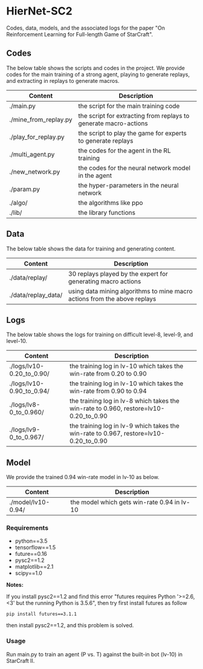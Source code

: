 # HierNet-SC2

Codes, data, models, and the associated logs for the paper "On Reinforcement Learning for Full-length Game of StarCraft".

## Codes

The below table shows the scripts and codes in the project. We provide codes for the main training of a strong agent, playing to generate replays, and extracting in replays to generate macros. 

Content | Description
------------ | -------------
./main.py | the script for the main training code
./mine_from_replay.py | the script for extracting from replays to generate macro-actions
./play_for_replay.py | the script to play the game for experts to generate replays 
./multi_agent.py | the codes for the agent in the RL training
./new_network.py | the codes for the neural network model in the agent
./param.py | the hyper-parameters in the neural network
./algo/ | the algorithms like ppo
./lib/ | the library functions


## Data

The below table shows the data for training and generating content.

Content | Description
------------ | -------------
./data/replay/ | 30 replays played by the expert for generating macro actions
./data/replay_data/ | using data mining algorithms to mine macro actions from the above replays

## Logs

The below table shows the logs for training on difficult level-8, level-9, and level-10.

Content | Description
------------ | -------------
./logs/lv10-0.20_to_0.90/ | the training log in lv-10 which takes the win-rate from 0.20 to 0.90
./logs/lv10-0.90_to_0.94/ | the training log in lv-10 which takes the  win-rate from 0.90 to 0.94
./logs/lv8-0_to_0.960/ | the training log in lv-8 which takes the  win-rate to 0.960, restore=lv10-0.20_to_0.90
./logs/lv9-0_to_0.967/ | the training log in lv-9 which takes the  win-rate to 0.967, restore=lv10-0.20_to_0.90

## Model

We provide the trained 0.94 win-rate model in lv-10 as below.

Content | Description
------------ | -------------
./model/lv10-0.94/ | the model which gets win-rate 0.94 in lv-10

### Requirements

- python==3.5
- tensorflow==1.5
- future==0.16
- pysc2==1.2
- matplotlib==2.1
- scipy==1.0

**Notes:**

If you install pysc2==1.2 and find this error "futures requires Python '>=2.6, <3' but the running Python is 3.5.6", then try first install futures as follow
```
pip install futures==3.1.1
```
then install pysc2==1.2, and this problem is solved.

### Usage

Run main.py to train an agent (P vs. T) against the built-in bot (lv-10) in StarCraft II. 